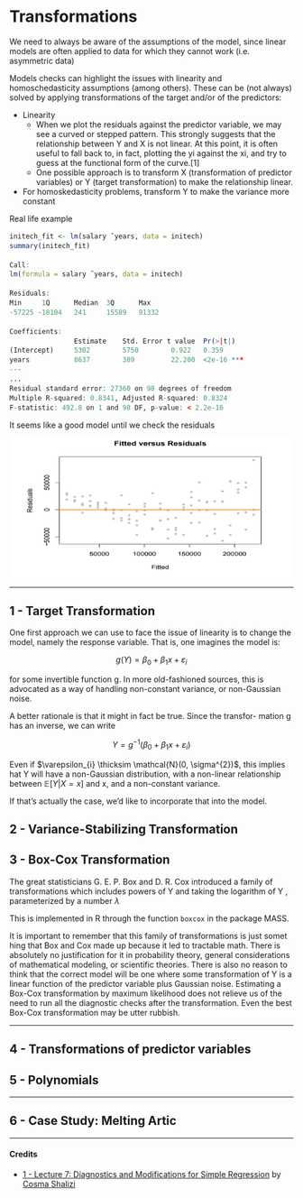 # Transformations
We need to always be aware of the assumptions of the model, since linear models are often applied to data for which they cannot work (i.e. asymmetric data)

Models checks can highlight the issues with linearity and homoschedasticity assumptions (among others). These can be (not always) solved by applying transformations of the target and/or of the predictors:
* Linearity
  * When we plot the residuals against the predictor variable, we may see a curved or stepped pattern. This strongly suggests that the relationship between Y and X is not linear. At this point, it is often useful to fall back to, in fact, plotting the yi against the xi, and try to guess at the functional form of the curve.[1]
  * One possible approach is to transform X (transformation of predictor variables) or Y (target transformation) to make the relationship linear.
* For homoskedasticity problems, transform Y to make the variance more constant

Real life example
```r
initech_fit <- lm(salary ̃ years, data = initech)
summary(initech_fit)

Call:
lm(formula = salary ̃ years, data = initech)

Residuals:
Min     1Q      Median  3Q      Max
-57225 -18104   241     15589   91332

Coefficients:
                Estimate    Std. Error t value  Pr(>|t|)
(Intercept)     5302        5750        0.922   0.359
years           8637        389         22.200  <2e-16 ***
---
...
Residual standard error: 27360 on 98 degrees of freedom
Multiple R-squared: 0.8341, Adjusted R-squared: 0.8324
F-statistic: 492.8 on 1 and 98 DF, p-value: < 2.2e-16
```

It seems like a good model until we check the residuals

![badresex](https://github.com/PayThePizzo/Predictive-Analysis-Notes/blob/main/resources/badresex.png?raw=TRUE)


---
## 1 - Target Transformation
One first approach we can use to face the issue of linearity is to change the model, namely the response variable. That is, one imagines the model is:

$$g(Y) = \beta_{0} + \beta_{1}x + \varepsilon_{i}$$

for some invertible function g. In more old-fashioned sources, this is advocated as a way of handling non-constant variance, or non-Gaussian noise. 

A better rationale is that it might in fact be true. Since the transfor- mation g has an inverse, we can write

$$Y = g^{-1}(\beta_{0} + \beta_{1}x + \varepsilon_{i})$$

Even if $\varepsilon_{i} \thicksim \mathcal{N}(0, \sigma^{2})$, this implies hat Y will have a non-Gaussian distribution,
with a non-linear relationship between $\mathbb{E}[Y|X=x]$ and x, and a non-constant variance. 

If that’s actually the case, we’d like to incorporate that into the model.

## 2 - Variance-Stabilizing Transformation


## 3 - Box-Cox Transformation
The great statisticians G. E. P. Box and D. R. Cox introduced a family of transformations which includes powers of Y and taking the logarithm of Y , parameterized by a number $\lambda$

This is implemented in R through the function `boxcox` in the package MASS.

It is important to remember that this family of transformations is just somet hing that Box and Cox made up because it led to tractable math. There is absolutely no justification for it in probability theory, general considerations of mathematical modeling, or scientific theories. There is also no reason to think that the correct model will be one where some transformation of Y is a linear function of the predictor variable plus Gaussian noise. Estimating a Box-Cox transformation by maximum likelihood does not relieve us of the need to run all the diagnostic checks after the transformation. Even the best Box-Cox transformation may be utter rubbish.

---
## 4 - Transformations of predictor variables

## 5 - Polynomials 

---

## 6 - Case Study: Melting Artic

---

#### Credits
* [1 - Lecture 7: Diagnostics and Modifications for Simple Regression](http://www.stat.cmu.edu/~cshalizi/mreg/) by [Cosma Shalizi](https://www.stat.cmu.edu/~cshalizi/)